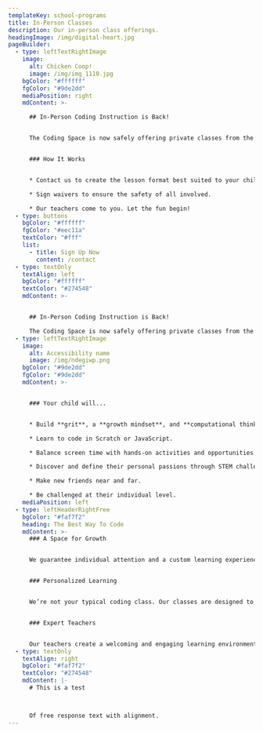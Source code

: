 ```yaml
---
templateKey: school-programs
title: In-Person Classes
description: Our in-person class offerings.
headingImage: /img/digital-heart.jpg
pageBuilder:
  - type: leftTextRightImage
    image:
      alt: Chicken Coop!
      image: /img/img_1110.jpg
    bgColor: "#ffffff"
    fgColor: "#9de2dd"
    mediaPosition: right
    mdContent: >-

      ## In-Person Coding Instruction is Back!


      The Coding Space is now safely offering private classes from the comfort of your home. Working in small groups, our coding classes balance screen time with hands-on activities and opportunities to create and explore. Our program is aimed at helping children develop critical thinking skills, confidence, and self-expression through learning to code. Our private classes also provide our signature 4:1 student to teacher ratio ensuring personalized attention when they need it.


      ### How It Works


      * Contact us to create the lesson format best suited to your child.

      * Sign waivers to ensure the safety of all involved.

      * Our teachers come to you. Let the fun begin!
  - type: buttons
    bgColor: "#ffffff"
    fgColor: "#eec11a"
    textColor: "#fff"
    list:
      - title: Sign Up Now
        content: /contact
  - type: textOnly
    textAlign: left
    bgColor: "#ffffff"
    textColor: "#274548"
    mdContent: >-


      ## In-Person Coding Instruction is Back!

      The Coding Space is now safely offering private classes from the comfort of your home. Working in small groups, our coding classes balance screen time with hands-on activities and opportunities to create and explore. Our program is aimed at helping children develop critical thinking skills, confidence, and self-expression through learning to code. Our private classes also provide our signature 4:1 student to teacher ratio ensuring personalized attention when they need it.
  - type: leftTextRightImage
    image:
      alt: Accessibility name
      image: /img/ndegiwp.png
    bgColor: "#9de2dd"
    fgColor: "#9de2dd"
    mdContent: >-


      ### Your child will...


      * Build **grit**, a **growth mindset**, and **computational thinking** through coding.

      * Learn to code in Scratch or JavaScript.

      * Balance screen time with hands-on activities and opportunities to create and explore, even in their own living rooms.

      * Discover and define their personal passions through STEM challenges and more.

      * Make new friends near and far.

      * Be challenged at their individual level.
    mediaPosition: left
  - type: leftHeaderRightFree
    bgColor: "#faf7f2"
    heading: The Best Way To Code
    mdContent: >-
      ### A Space for Growth


      We guarantee individual attention and a custom learning experience for each student with a 4:1 student-to-teacher ratio.


      ### Personalized Learning


      We’re not your typical coding class. Our classes are designed to foster intellectual confidence, growth mindset and computational thinking skills.


      ### Expert Teachers


      Our teachers create a welcoming and engaging learning environment for students. Our teachers never lecture. We believe in asking specific questions to help students solve problems.
  - type: textOnly
    textAlign: right
    bgColor: "#faf7f2"
    textColor: "#274548"
    mdContent: |-
      # This is a test



      Of free response text with alignment.
---
```

